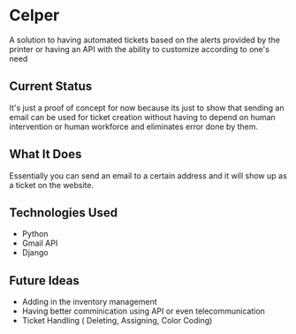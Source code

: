 # Celper
A solution to having automated tickets based on the alerts provided by the printer or having an API with the ability to customize according to one's need 
## Current Status
It's just a proof of concept for now because its just to show that sending an email can be used for ticket creation without having to depend on human intervention or human workforce and eliminates error done by them.

## What It Does
Essentially you can send an email to a certain address and it will show up as a ticket on the website.

## Technologies Used
- Python
- Gmail API
- Django

## Future Ideas
- Adding in the inventory management
- Having better comminication using API or even telecommunication
- Ticket Handling ( Deleting, Assigning, Color Coding)
